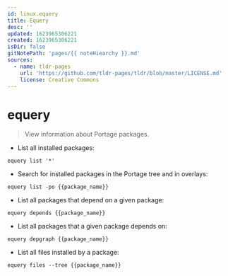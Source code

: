 ```yaml
---
id: linux.equery
title: Equery
desc: ''
updated: 1623965306221
created: 1623965306221
isDir: false
gitNotePath: 'pages/{{ noteHiearchy }}.md'
sources:
  - name: tldr-pages
    url: 'https://github.com/tldr-pages/tldr/blob/master/LICENSE.md'
    license: Creative Commons
---
```

# equery

> View information about Portage packages.

- List all installed packages:

`equery list '*'`

- Search for installed packages in the Portage tree and in overlays:

`equery list -po {{package_name}}`

- List all packages that depend on a given package:

`equery depends {{package_name}}`

- List all packages that a given package depends on:

`equery depgraph {{package_name}}`

- List all files installed by a package:

`equery files --tree {{package_name}}`


